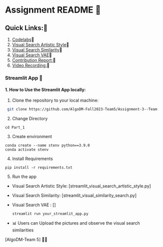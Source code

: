 # Assignment README 🚀

## Quick Links:🔎
1. [Codelabs](https://codelabs-preview.appspot.com/?file_id=1wqKhtmHWH24mrivcSj_VH1B2udrAi4xTzndSzxf_gQ8#0)🔗
2. [Visual Search Artistic Style]()🔗
3. [Visual Search Similarity]()🔗
4. [Visual Search VAE]()🔗
5. [Contribution Report:]()🔗
6. [Video Recording:]()🔗



### Streamlit App 🌟

#### 1. How to Use the Streamlit App locally:
1. Clone the repository to your local machine:


  ```bash
   git clone https://github.com/AlgoDM-Fall2023-Team5/Assignment-3--Team-5.git
   ```
   2. Change Directory 

   ```
   cd Part_1
   ```
3. Create environment
```
conda create --name stenv python==3.9.0
conda activate stenv
   ```

4. Install Requirements
```
pip install -r requirements.txt

   ```
   5. Run the app

* Visual Search Artistic Style: [streamlit_visual_search_artistic_style.py]
* Visual Search Similarity: [streamlit_visual_similarity_search.py]
* Visual Search VAE :  []
   

   ```
   streamlit run your_streamlit_app.py

   ```

- 📊 Users can Upload the pictures and observe the visual search similarities


[AlgoDM-Team 5] 🧑‍💻

